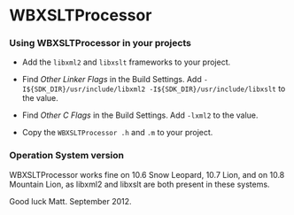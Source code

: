 WBXSLTProcessor
===============

### Using WBXSLTProcessor in your projects
* Add the `libxml2` and `libxslt` frameworks to your project.
* Find *Other Linker Flags* in the Build Settings. Add `-I${SDK_DIR}/usr/include/libxml2 -I${SDK_DIR}/usr/include/libxslt` to the value.
* Find *Other C Flags* in the Build Settings. Add `-lxml2` to the value.

* Copy the `WBXSLTProcessor .h` and `.m` to your project.

### Operation System version

WBXSLTProcessor works fine on 10.6 Snow Leopard, 10.7 Lion, and on 10.8 Mountain Lion, as libxml2 and libxslt are both present in these systems.


Good luck
Matt.
September 2012.
